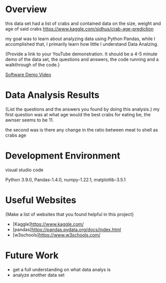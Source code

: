 # Overview

this data set had a list of crabs and contained data on  the size, weight and age of said crabs https://www.kaggle.com/sidhus/crab-age-prediction

my goal was to learn about analyzing data using Python Pandas, while I accomplished that, I primarily learn how little I understand 
Data Analzing.

{Provide a link to your YouTube demonstration.  It should be a 4-5 minute demo of the data set, the questions and answers, the code running and a walkthrough of the code.}

[Software Demo Video](http://youtube.link.goes.here)

# Data Analysis Results

{List the questions and the answers you found by doing this analysis.}
my first question was at what age would the best crabs for eating be,
the awnser seems to be 11.

the second was is there any change in the ratio between meat to shell as crabs age

# Development Environment

visual studio code

Python 3.9.0, Pandas-1.4.0, numpy-1.22.1, matplotlib-3.5.1

# Useful Websites

{Make a list of websites that you found helpful in this project}
* [Kaggle]https://www.kaggle.com/
* [pandas]https://pandas.pydata.org/docs/index.html
* [w3schools]https://www.w3schools.com/

# Future Work

* get a full understanding on what data analys is
* analyze another data set